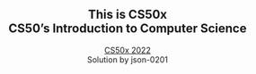 <h2 align="center">This is CS50x<br>
CS50’s Introduction to Computer Science</h1>

<p align="center">
  <a href="https://cs50.harvard.edu/x/2022/" target="_blank">CS50x 2022</a>
  <br>
  Solution by json-0201
</p>
